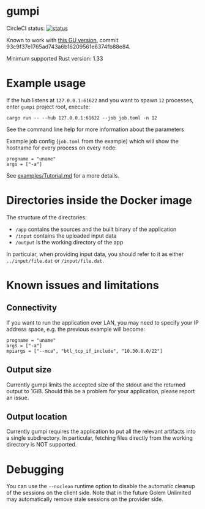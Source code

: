 # gumpi
CircleCI status: [![status](https://circleci.com/gh/golemfactory/gumpi.svg?style=svg)](https://circleci.com/gh/golemfactory/gumpi)

Known to work with [this GU version](https://github.com/golemfactory/golem-unlimited/tree/gumpi-freeze), commit 93c9f37e1765ad743a6b16209561e6374fb88e84.

Minimum supported Rust version: 1.33

# Example usage

If the hub listens at `127.0.0.1:61622` and you want to spawn `12` processes, enter `gumpi` project root, execute:
```
cargo run -- --hub 127.0.0.1:61622 --job job.toml -n 12
```

See the command line help for more information about the parameters

Example job config (`job.toml` from the example) which will show the hostname for every process on every node:

```
progname = "uname"
args = ["-a"]
```

See [examples/Tutorial.md](examples/Tutorial.md) for a more details.

# Directories inside the Docker image
The structure of the directories:
* `/app` contains the sources and the built binary of the application
* `/input` contains the uploaded input data
* `/output` is the working directory of the app

In particular, when providing input data, you should refer to it as either
`../input/file.dat` or `/input/file.dat`.

# Known issues and limitations
## Connectivity
If you want to run the application over LAN, you may need to specify your IP address space, e.g.
the previous example will become:

```
progname = "uname"
args = ["-a"]
mpiargs = ["--mca", "btl_tcp_if_include", "10.30.8.0/22"]
```

## Output size
Currently gumpi limits the accepted size of the stdout and the returned output to 1GiB.
Should this be a problem for your application, please report an issue.

## Output location
Currently gumpi requires the application to put all the relevant artifacts into a single subdirectory.
In particular, fetching files directly from the working directory is NOT supported.

# Debugging
You can use the `--noclean` runtime option to disable the automatic cleanup of the sessions on the client side.
Note that in the future Golem Unlimited may automatically remove stale sessions on the provider side.
